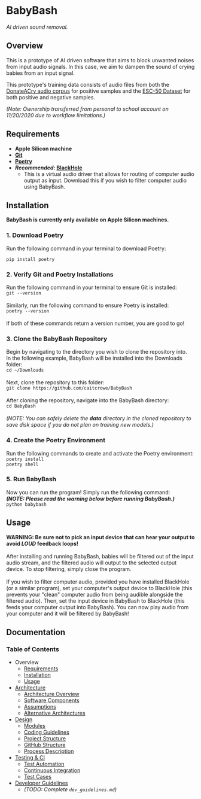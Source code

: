# BabyBash
*AI driven sound removal.*


## Overview
This is a prototype of AI driven software that aims to block unwanted noises from input audio signals.  In this case, we aim to dampen the sound of crying babies from an input signal.

This prototype's training data consists of audio files from both the [DonateACry audio corpus](https://github.com/gveres/donateacry-corpus) for positive samples and the [ESC-50 Dataset](https://github.com/karolpiczak/ESC-50) for both positive and negative samples.

*(Note: Ownership transferred from personal to school account on 11/20/2020 due to workflow limitations.)*


## Requirements
- **Apple Silicon machine**
- **[Git](https://git-scm.com/downloads)**
- **[Poetry](https://python-poetry.org/docs/#installation)**
- ***Recommended:* [BlackHole](https://existential.audio/blackhole/)**
  - This is a virtual audio driver that allows for routing of computer audio output as input. Download this if you wish to filter computer audio using BabyBash.


## Installation
**BabyBash is currently only available on Apple Silicon machines.**<br>

### 1. Download Poetry
Run the following command in your terminal to download Poetry:
```
pip install poetry
```

### 2. Verify Git and Poetry Installations
Run the following command in your terminal to ensure Git is installed:<br>
`git --version`
<br><br>
Similarly, run the following command to ensure Poetry is installed:<br>
`poetry --version`
<br><br>
If both of these commands return a version number, you are good to go!

### 3. Clone the BabyBash Repository
Begin by navigating to the directory you wish to clone the repository into.<br>
In the following example, BabyBash will be installed into the Downloads folder:<br>
`cd ~/Downloads`
<br><br>
Next, clone the repository to this folder:<br>
`git clone https://github.com/caitcrowe/BabyBash`
<br><br>
After cloning the repository, navigate into the BabyBash directory:<br>
`cd BabyBash`<br><br>
*(NOTE: You can safely delete the **data** directory in the cloned repository to save disk space if you do not plan on training new models.)*

### 4. Create the Poetry Environment
Run the following commands to create and activate the Poetry environment:<br>
`poetry install`<br>
`poetry shell`

### 5. Run BabyBash
Now you can run the program! Simply run the following command:<br>
***(NOTE: Please read the warning below before running BabyBash.)***<br>
`python babybash`


## Usage
**WARNING: Be sure not to pick an input device that can hear your output to avoid *LOUD* feedback loops!**
<br><br>
After installing and running BabyBash, babies will be filtered out of the input audio stream, and the filtered audio will output to the selected output device. To stop filtering, simply close the program.
<br><br>
If you wish to filter computer audio, provided you have installed BlackHole (or a similar program), set your computer's output device to BlackHole (this prevents your "clean" computer audio from being audible alongside the filtered audio). Then, set the input device in BabyBash to BlackHole (this feeds your computer output into BabyBash). You can now play audio from your computer and it will be filtered by BabyBash!


## Documentation
### Table of Contents
- Overview
  - [Requirements](#requirements)
  - [Installation](#installation)
  - [Usage](#usage)
- [Architecture](documentation/architecture.md)
  - [Architecture Overview](documentation/architecture.md#architecture-overview)
  - [Software Components](documentation/architecture.md#software-components)
  - [Assumptions](documentation/architecture.md#assumptions)
  - [Alternative Architectures](documentation/architecture.md#alternative-architectures)
- [Design](documentation/design.md)
  - [Modules](documentation/design.md#modules)
  - [Coding Guidelines](documentation/design.md#coding-guidelines)
  - [Project Structure](documentation/design.md#project-structure)
  - [GitHub Structure](documentation/design.md#github-structure)
  - [Process Description](documentation/design.md#process-description)
- [Testing & CI](documentation/testing.md)
  - [Test Automation](documentation/testing.md#test-automation)
  - [Continuous Integration](documentation/testing.md#continuous-integration)
  - [Test Cases](documentation/testing.md#test-cases)
- [Developer Guidelines](documentation/dev_guidelines.md)
  - *(TODO: Complete `dev_guidelines.md`)*
